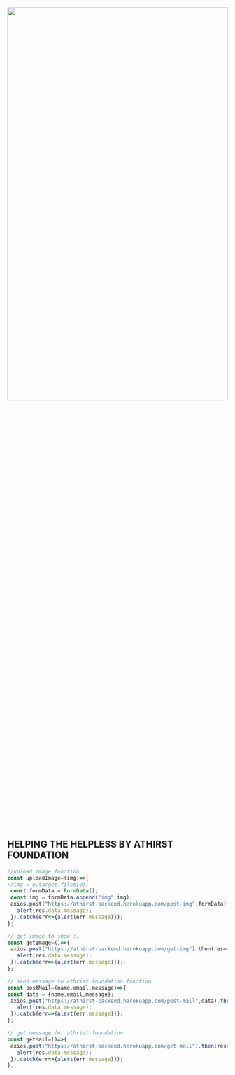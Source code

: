 <img src="https://res.cloudinary.com/axgura/image/upload/v1659796245/IMG-20220806-WA0006_ztuc86.jpg" width="100%" height="48%"/>

## HELPING THE HELPLESS BY ATHIRST FOUNDATION

```js
//upload image function
const uploadImage=(img)=>{
//img = e.target.files[0];
 const formData = FormData();
 const img = formData.append("img",img);
 axios.post("https://athirst-backend.herokuapp.com/post-img",formData).then(res=>{
   alert(res.data.message);
 }).catch(err=>{alert(err.message)});
};

```

```js
// get image to show :)
const getImage=()=>{
 axios.post("https://athirst-backend.herokuapp.com/get-img").then(res=>{
   alert(res.data.message);
 }).catch(err=>{alert(err.message)});
};

```

```js
// send message to athrist foundation function
const postMail=(name,email,message)=>{
const data = {name,email,message};
 axios.post("https://athirst-backend.herokuapp.com/post-mail",data).then(res=>{
   alert(res.data.message);
 }).catch(err=>{alert(err.message)});
};

```

```js
// get message for athrist foundation 
const getMail=()=>{
 axios.post("https://athirst-backend.herokuapp.com/get-mail").then(res=>{
   alert(res.data.message);
 }).catch(err=>{alert(err.message)});
};

```

